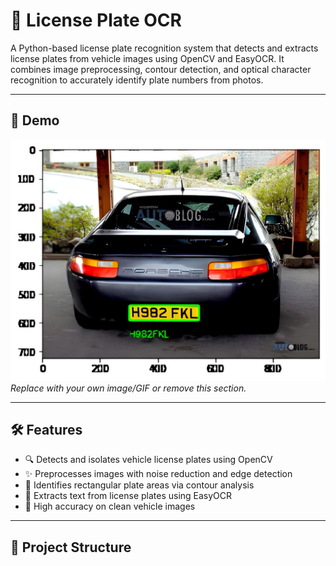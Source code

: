 # 🚗 License Plate OCR

A Python-based license plate recognition system that detects and extracts license plates from vehicle images using OpenCV and EasyOCR. It combines image preprocessing, contour detection, and optical character recognition to accurately identify plate numbers from photos.

---

## 📸 Demo

![License Plate Detection](output.jpg)  
*Replace with your own image/GIF or remove this section.*

---

## 🛠️ Features

- 🔍 Detects and isolates vehicle license plates using OpenCV  
- ✨ Preprocesses images with noise reduction and edge detection  
- 🔲 Identifies rectangular plate areas via contour analysis  
- 🔡 Extracts text from license plates using EasyOCR  
- 💯 High accuracy on clean vehicle images  

---

## 📂 Project Structure

